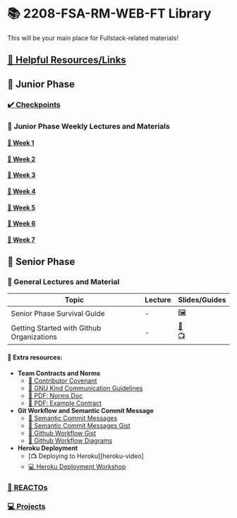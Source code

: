 # 📚 2208-FSA-RM-WEB-FT Library

This will be your main place for Fullstack-related materials!

## [📎 Helpful Resources/Links](RESOURCES.md)

## 🐣 Junior Phase

### [✔️ Checkpoints](CHECKPOINTS.md)

### 📓 Junior Phase Weekly Lectures and Materials

#### [📅 Week 1](WEEK1.md)

#### [📅 Week 2](WEEK2.md)

#### [📅 Week 3](WEEK3.md)

#### [📅 Week 4](WEEK4.md)

#### [📅 Week 5](WEEK5.md)

#### [📅 Week 6](WEEK6.md)

#### [📅 Week 7](WEEK7.md)

## 🦅 Senior Phase

### 📓 General Lectures and Material

| Topic                                     | Lecture | Slides/Guides                                   |
| ----------------------------------------- | ------- | ----------------------------------------------- |
| Senior Phase Survival Guide               | -       | [🖼️][survival-guide-slides]                      |
| Getting Started with Github Organizations | -       | [📖][github-orgs-doc] </br> [📺][github-orgs-vid] |

[//]: # " Paste above >> [📺][survival-guide-lec] "
[survival-guide-lec]: #paste-YouTube-link-here
[//]: # " Paste above >> [🖼️][survival-guide-slides] "
[survival-guide-slides]: https://docs.google.com/presentation/d/1Ip0nHpa6Q-tRhDEpnjVf_Fx5Vp1Ts8kDKLwPtgN8xbY/edit?usp=sharing
[//]: # " Paste above >> [📺][github-orgs-lec] "
[github-orgs-lec]: #paste-YouTube-link-here
[//]: # " Paste above >> [📖][github-orgs-doc] </br> [📺][github-orgs-vid]"
[github-orgs-doc]: https://docs.google.com/document/d/1rj9_yk6tXdJuH6aQ5P8gGhXAi1JblCU_4OoegU9h5Os/edit?usp=sharing
[github-orgs-vid]: https://youtu.be/f1OjNabRxAM

#### 📎 Extra resources:

- **Team Contracts and Norms**
  - [🔗 Contributor Covenant](https://www.contributor-covenant.org/)
  - [🔗 GNU Kind Communication Guidelines][gnu-kind]
  - [📖 PDF: Norms Doc](03-senior-phase/norms.pdf)
  - [📖 PDF: Example Contract][contract-eg]
- **Git Workflow and Semantic Commit Message**
  - [🔗 Semantic Commit Messages](http://karma-runner.github.io/4.0/dev/git-commit-msg.html)
  - [🔗 Semantic Commit Messages Gist](https://gist.github.com/b17z/23a44d6277b3d34fc663242da65a8bb7)
  - [🔗 Github Workflow Gist](https://gist.github.com/b17z/378180b473bfd229414e881549b430d2)
  - [📖 Github Workflow Diagrams](https://drive.google.com/file/d/1uslgzfGXzp9S9fE3FAivaFUTFp3vscQq/view?usp=sharing)
- **Heroku Deployment**
  - [📺 Deploying to Heroku][heroku-video]
  - [💻 Heroku Deployment Workshop][heroku-workshop]

[gnu-kind]: https://www.gnu.org/philosophy/kind-communication.en.html
[contract-eg]: 03-senior-phase/team-contract-example.pdf
[heroku-workshop]: https://learn.fullstackacademy.com/workshop/5bad3ec1ecb5e7000452b2d6/landing

### [🧠 REACTOs](REACTOS.md)

### [💻 Projects](SENIOR_PROJECTS.md)
